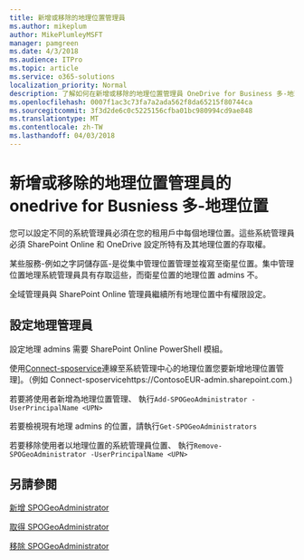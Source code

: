 ```yaml
---
title: 新增或移除的地理位置管理員
ms.author: mikeplum
author: MikePlumleyMSFT
manager: pamgreen
ms.date: 4/3/2018
ms.audience: ITPro
ms.topic: article
ms.service: o365-solutions
localization_priority: Normal
description: 了解如何在新增或移除的地理位置管理員 OneDrive for Business 多-地理位置。
ms.openlocfilehash: 0007f1ac3c73fa7a2ada562f8da65215f80744ca
ms.sourcegitcommit: 3f3d2de6c0c5225156cfba01bc980994cd9ae848
ms.translationtype: MT
ms.contentlocale: zh-TW
ms.lasthandoff: 04/03/2018
---
```

# <a name="add-or-remove-a-geo-administrator-in-onedrive-for-busniess-multi-geo"></a>新增或移除的地理位置管理員的 onedrive for Busniess 多-地理位置

您可以設定不同的系統管理員必須在您的租用戶中每個地理位置。這些系統管理員必須 SharePoint Online 和 OneDrive 設定所特有及其地理位置的存取權。

某些服務-例如之字詞儲存區-是從集中管理位置管理並複寫至衛星位置。集中管理位置地理系統管理員具有存取這些，而衛星位置的地理位置 admins 不。

全域管理員與 SharePoint Online 管理員繼續所有地理位置中有權限設定。

## <a name="configuring-geo-administrators"></a>設定地理管理員

設定地理 admins 需要 SharePoint Online PowerShell 模組。

使用[Connect-sposervice](https://docs.microsoft.com/powershell/module/sharepoint-online/Connect-SPOService)連線至系統管理中心的地理位置您要新增地理位置管理]。（例如 Connect-sposervicehttps://ContosoEUR-admin.sharepoint.com.)

若要將使用者新增為地理位置管理、 執行`Add-SPOGeoAdministrator -UserPrincipalName <UPN>`

若要檢視現有地理 admins 的位置，請執行`Get-SPOGeoAdministrators`

若要移除使用者以地理位置的系統管理員位置、 執行`Remove-SPOGeoAdministrator -UserPrincipalName <UPN>`

## <a name="see-also"></a>另請參閱

[新增 SPOGeoAdministrator](https://docs.microsoft.com/powershell/module/sharepoint-online/add-spogeoadministrator)

[取得 SPOGeoAdministrator](https://docs.microsoft.com/powershell/module/sharepoint-online/get-spogeoadministrator)

[移除 SPOGeoAdministrator](https://docs.microsoft.com/powershell/module/sharepoint-online/remove-spogeoadministrator)